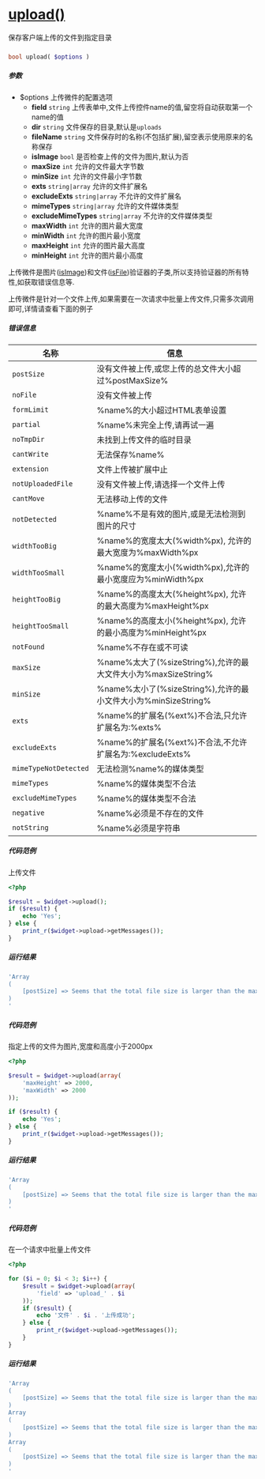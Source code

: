 [upload()](http://twinh.github.io/widget/api/upload)
====================================================

保存客户端上传的文件到指定目录

### 
```php
bool upload( $options )
```

##### 参数
* $options 上传微件的配置选项
   *  **field** `string` 上传表单中,文件上传控件name的值,留空将自动获取第一个name的值
   *  **dir** `string` 文件保存的目录,默认是`uploads`
   *  **fileName** `string` 文件保存时的名称(不包括扩展),留空表示使用原来的名称保存
   *  **isImage** `bool` 是否检查上传的文件为图片,默认为否
   *  **maxSize** `int` 允许的文件最大字节数
   *  **minSize** `int` 允许的文件最小字节数
   *  **exts** `string|array` 允许的文件扩展名
   *  **excludeExts** `string|array` 不允许的文件扩展名
   *  **mimeTypes** `string|array` 允许的文件媒体类型
   *  **excludeMimeTypes** `string|array` 不允许的文件媒体类型
   *  **maxWidth** `int` 允许的图片最大宽度
   *  **minWidth** `int` 允许的图片最小宽度
   *  **maxHeight** `int` 允许的图片最大高度
   *  **minHeight** `int` 允许的图片最小高度


上传微件是图片([isImage](isImage.md))和文件([isFile](isFile.md))验证器的子类,所以支持验证器的所有特性,如获取错误信息等.

上传微件是针对一个文件上传,如果需要在一次请求中批量上传文件,只需多次调用即可,详情请查看下面的例子


##### 错误信息
| **名称**              | **信息**                                                       | 
|-----------------------|----------------------------------------------------------------|
| `postSize`            | 没有文件被上传,或您上传的总文件大小超过%postMaxSize%           |
| `noFile`              | 没有文件被上传                                                 |
| `formLimit`           | %name%的大小超过HTML表单设置                                   |
| `partial`             | %name%未完全上传,请再试一遍                                    |
| `noTmpDir`            | 未找到上传文件的临时目录                                       |
| `cantWrite`           | 无法保存%name%                                                 |
| `extension`           | 文件上传被扩展中止                                             |
| `notUploadedFile`     | 没有文件被上传,请选择一个文件上传                              |
| `cantMove`            | 无法移动上传的文件                                             |
| `notDetected`         | %name%不是有效的图片,或是无法检测到图片的尺寸                  |
| `widthTooBig`         | %name%的宽度太大(%width%px), 允许的最大宽度为%maxWidth%px      |
| `widthTooSmall`       | %name%的宽度太小(%width%px),允许的最小宽度应为%minWidth%px     |
| `heightTooBig`        | %name%的高度太大(%height%px), 允许的最大高度为%maxHeight%px    |
| `heightTooSmall`      | %name%的高度太小(%height%px), 允许的最小高度为%minHeight%px    |
| `notFound`            | %name%不存在或不可读                                           |
| `maxSize`             | %name%太大了(%sizeString%),允许的最大文件大小为%maxSizeString% |
| `minSize`             | %name%太小了(%sizeString%),允许的最小文件大小为%minSizeString% |
| `exts`                | %name%的扩展名(%ext%)不合法,只允许扩展名为:%exts%              |
| `excludeExts`         | %name%的扩展名(%ext%)不合法,不允许扩展名为:%excludeExts%       |
| `mimeTypeNotDetected` | 无法检测%name%的媒体类型                                       |
| `mimeTypes`           | %name%的媒体类型不合法                                         |
| `excludeMimeTypes`    | %name%的媒体类型不合法                                         |
| `negative`            | %name%必须是不存在的文件                                       |
| `notString`           | %name%必须是字符串                                             |



##### 代码范例
上传文件
```php
<?php

$result = $widget->upload();
if ($result) {
    echo 'Yes';
} else {
    print_r($widget->upload->getMessages());
}

```
##### 运行结果
```php
'Array
(
    [postSize] => Seems that the total file size is larger than the max size (20M) of allowed post data, please check the size of your file
)
'
```
##### 代码范例
指定上传的文件为图片,宽度和高度小于2000px
```php
<?php

$result = $widget->upload(array(
    'maxHeight' => 2000,
    'maxWidth' => 2000
));

if ($result) {
    echo 'Yes';
} else {
    print_r($widget->upload->getMessages());
}

```
##### 运行结果
```php
'Array
(
    [postSize] => Seems that the total file size is larger than the max size (20M) of allowed post data, please check the size of your file
)
'
```
##### 代码范例
在一个请求中批量上传文件
```php
<?php

for ($i = 0; $i < 3; $i++) {
    $result = $widget->upload(array(
        'field' => 'upload_' . $i
    ));
    if ($result) {
        echo '文件' . $i . '上传成功';
    } else {
        print_r($widget->upload->getMessages());
    }
}
```
##### 运行结果
```php
'Array
(
    [postSize] => Seems that the total file size is larger than the max size (20M) of allowed post data, please check the size of your file
)
Array
(
    [postSize] => Seems that the total file size is larger than the max size (20M) of allowed post data, please check the size of your file
)
Array
(
    [postSize] => Seems that the total file size is larger than the max size (20M) of allowed post data, please check the size of your file
)
'
```
